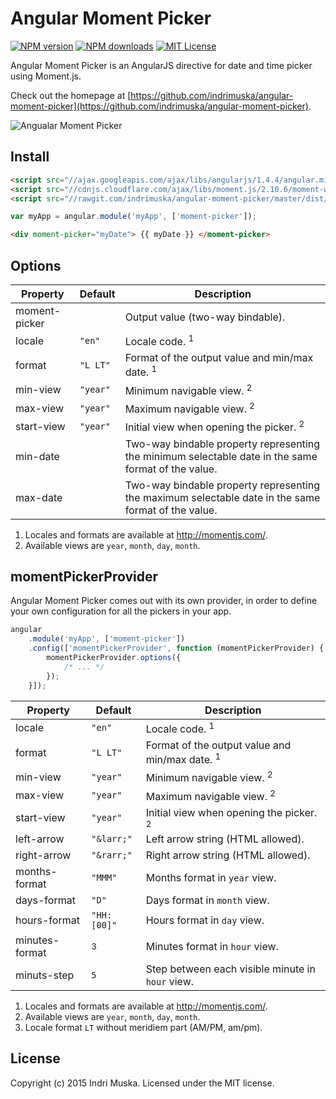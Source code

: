 # Angular Moment Picker

[![NPM version](http://img.shields.io/npm/v/angular-moment-picker.svg?style=flat)](https://npmjs.org/package/angular-moment-picker)
[![NPM downloads](http://img.shields.io/npm/dm/angular-moment-picker.svg?style=flat)](https://npmjs.org/package/angular-moment-picker)
[![MIT License](https://img.shields.io/github/license/mashape/apistatus.svg?style=flat)](LICENSE)

Angular Moment Picker is an AngularJS directive for date and time picker using Moment.js.

Check out the homepage at [https://github.com/indrimuska/angular-moment-picker](https://github.com/indrimuska/angular-moment-picker).

![Angualar Moment Picker](https://github.com/indrimuska/angular-moment-picker/img/angualar-moment-picker-views-selected.png)

## Install

```html
<script src="//ajax.googleapis.com/ajax/libs/angularjs/1.4.4/angular.min.js"></script>
<script src="//cdnjs.cloudflare.com/ajax/libs/moment.js/2.10.6/moment-with-locales.js"></script>
<script src="//rawgit.com/indrimuska/angular-moment-picker/master/dist/angular-moment-picker.min.js"></script>
```
```js
var myApp = angular.module('myApp', ['moment-picker']);
```
```html
<div moment-picker="myDate"> {{ myDate }} </moment-picker>
```

## Options

Property | Default | Description
---|---|---
moment-picker | | Output value (two-way bindable).
locale | `"en"` | Locale code. <sup>1</sup>
format | `"L LT"` | Format of the output value and min/max date. <sup>1</sup>
min-view | `"year"` | Minimum navigable view. <sup>2</sup>
max-view | `"year"` | Maximum navigable view. <sup>2</sup>
start-view | `"year"` | Initial view when opening the picker. <sup>2</sup>
min-date | | Two-way bindable property representing the minimum selectable date in the same format of the value.
max-date | | Two-way bindable property representing the maximum selectable date in the same format of the value.

1. Locales and formats are available at http://momentjs.com/.
2. Available views are `year`, `month`, `day`, `month`.

## momentPickerProvider

Angular Moment Picker comes out with its own provider, in order to define your own configuration for all the pickers in your app.

```javascript
angular
    .module('myApp', ['moment-picker'])
    .config(['momentPickerProvider', function (momentPickerProvider) {
        momentPickerProvider.options({
            /* ... */
        });
    }]);
```

Property | Default | Description
---|---|---
locale | `"en"` | Locale code. <sup>1</sup>
format | `"L LT"` | Format of the output value and min/max date. <sup>1</sup>
min-view | `"year"` | Minimum navigable view. <sup>2</sup>
max-view | `"year"` | Maximum navigable view. <sup>2</sup>
start-view | `"year"` | Initial view when opening the picker. <sup>2</sup>
left-arrow | `"&larr;"` | Left arrow string (HTML allowed).
right-arrow | `"&rarr;"` | Right arrow string (HTML allowed).
months-format | `"MMM"` | Months format in `year` view.
days-format | `"D"` | Days format in `month` view.
hours-format | `"HH:[00]"` | Hours format in `day` view.
minutes-format | <sup>3</sub> | Minutes format in `hour` view.
minuts-step | `5` | Step between each visible minute in `hour` view.

1. Locales and formats are available at http://momentjs.com/.
2. Available views are `year`, `month`, `day`, `month`.
3. Locale format `LT` without meridiem part (AM/PM, am/pm).

## License
Copyright (c) 2015 Indri Muska. Licensed under the MIT license.